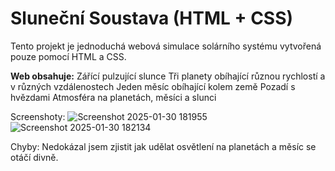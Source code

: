 # Sluneční Soustava (HTML + CSS)

Tento projekt je jednoduchá webová simulace solárního systému vytvořená pouze pomocí HTML a CSS. 

**Web obsahuje:**
	Zářící pulzující slunce
	Tři planety obíhající různou rychlostí a v různých vzdálenostech
	Jeden měsíc obíhající kolem země
	Pozadí s hvězdami
	Atmosféra na planetách, měsíci a slunci

Screenshoty:
![Screenshot 2025-01-30 181955](https://github.com/user-attachments/assets/f940d3b4-5b6c-433a-9155-68f2fd27b092)
![Screenshot 2025-01-30 182134](https://github.com/user-attachments/assets/96bc9780-ecb6-4a6b-afdb-e7128498eb76)

Chyby: Nedokázal jsem zjistit jak udělat osvětlení na planetách a měsíc se otáčí divně.
